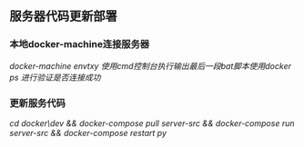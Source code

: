 ## 服务器代码更新部署
### 本地docker-machine连接服务器
*docker-machine envtxy 使用cmd控制台执行输出最后一段bat脚本使用docker ps 进行验证是否连接成功*
### 更新服务代码
*cd docker\dev && docker-compose pull server-src && docker-compose run server-src && docker-compose restart py*
